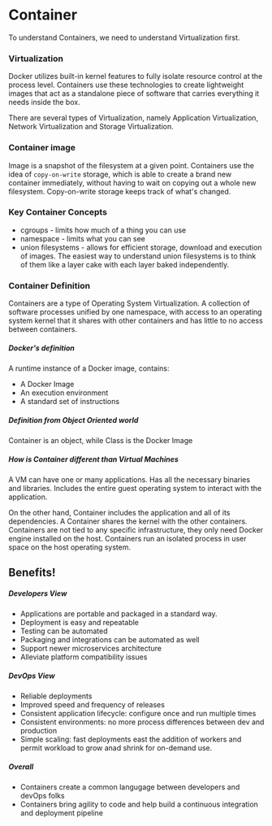 # Container

To understand Containers, we need to understand Virtualization first.

### Virtualization
Docker utilizes built-in kernel features to fully isolate resource control at the process level. Containers use these technologies to create lightweight images that act as a standalone piece of software that carries everything it needs inside the box.

There are several types of Virtualization, namely Application Virtualization, Network Virtualization and Storage Virtualization.

### Container image
Image is a snapshot of the filesystem at a given point. Containers use the idea of `copy-on-write` storage, which is able to create a brand new container immediately, without having to wait on copying out a whole new filesystem. Copy-on-write storage keeps track of what's changed.

### Key Container Concepts
* cgroups - limits how much of a thing you can use
* namespace - limits what you can see
* union filesystems - allows for efficient storage, download and execution of images. The easiest way to understand union filesystems is to think of them like a layer cake with each layer baked independently.

### Container Definition
Containers are a type of Operating System Virtualization. A collection of software processes unified by one namespace, with access to an operating system kernel that it shares with other containers and has little to no access between containers.

##### Docker's definition
A runtime instance of a Docker image, contains:
  - A Docker Image
  - An execution environment
  - A standard set of instructions

##### Definition from Object Oriented world
Container is an object, while Class is the Docker Image

##### How is Container different than Virtual Machines
A VM can have one or many applications. Has all the necessary binaries and libraries. Includes the entire guest operating system to interact with the application.

On the other hand, Container includes the application and all of its dependencies. A Container shares the kernel with the other containers. Containers are not tied to any specific infrastructure, they only need Docker engine installed on the host.
Containers run an isolated process in user space on the host operating system.

## Benefits!

##### Developers View
  - Applications are portable and packaged in a standard way.
  - Deployment is easy and repeatable
  - Testing can be automated
  - Packaging and integrations can be automated as well
  - Support newer microservices architecture
  - Alleviate platform compatibility issues

##### DevOps View
  - Reliable deployments
  - Improved speed and frequency of releases
  - Consistent application lifecycle: configure once and run multiple times
  - Consistent environments: no more process differences between dev and production
  - Simple scaling: fast deployments east the addition of workers and permit workload to grow anad shrink for on-demand use.

##### Overall
  - Containers create a common langugage between developers and devOps folks
  - Containers bring agility to code and help build a continuous integration and deployment pipeline
